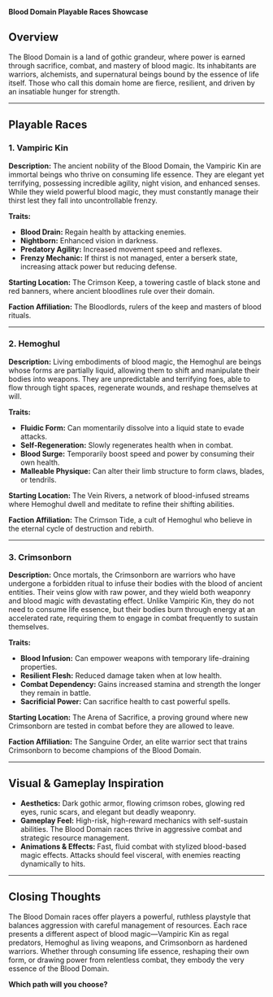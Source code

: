**Blood Domain Playable Races Showcase**

## **Overview**

The Blood Domain is a land of gothic grandeur, where power is earned through sacrifice, combat, and mastery of blood magic. Its inhabitants are warriors, alchemists, and supernatural beings bound by the essence of life itself. Those who call this domain home are fierce, resilient, and driven by an insatiable hunger for strength.

---

## **Playable Races**

### **1. Vampiric Kin**

**Description:** The ancient nobility of the Blood Domain, the Vampiric Kin are immortal beings who thrive on consuming life essence. They are elegant yet terrifying, possessing incredible agility, night vision, and enhanced senses. While they wield powerful blood magic, they must constantly manage their thirst lest they fall into uncontrollable frenzy.

**Traits:**

- **Blood Drain:** Regain health by attacking enemies.
- **Nightborn:** Enhanced vision in darkness.
- **Predatory Agility:** Increased movement speed and reflexes.
- **Frenzy Mechanic:** If thirst is not managed, enter a berserk state, increasing attack power but reducing defense.

**Starting Location:** The Crimson Keep, a towering castle of black stone and red banners, where ancient bloodlines rule over their domain.

**Faction Affiliation:** The Bloodlords, rulers of the keep and masters of blood rituals.

---

### **2. Hemoghul**

**Description:** Living embodiments of blood magic, the Hemoghul are beings whose forms are partially liquid, allowing them to shift and manipulate their bodies into weapons. They are unpredictable and terrifying foes, able to flow through tight spaces, regenerate wounds, and reshape themselves at will.

**Traits:**

- **Fluidic Form:** Can momentarily dissolve into a liquid state to evade attacks.
- **Self-Regeneration:** Slowly regenerates health when in combat.
- **Blood Surge:** Temporarily boost speed and power by consuming their own health.
- **Malleable Physique:** Can alter their limb structure to form claws, blades, or tendrils.

**Starting Location:** The Vein Rivers, a network of blood-infused streams where Hemoghul dwell and meditate to refine their shifting abilities.

**Faction Affiliation:** The Crimson Tide, a cult of Hemoghul who believe in the eternal cycle of destruction and rebirth.

---

### **3. Crimsonborn**

**Description:** Once mortals, the Crimsonborn are warriors who have undergone a forbidden ritual to infuse their bodies with the blood of ancient entities. Their veins glow with raw power, and they wield both weaponry and blood magic with devastating effect. Unlike Vampiric Kin, they do not need to consume life essence, but their bodies burn through energy at an accelerated rate, requiring them to engage in combat frequently to sustain themselves.

**Traits:**

- **Blood Infusion:** Can empower weapons with temporary life-draining properties.
- **Resilient Flesh:** Reduced damage taken when at low health.
- **Combat Dependency:** Gains increased stamina and strength the longer they remain in battle.
- **Sacrificial Power:** Can sacrifice health to cast powerful spells.

**Starting Location:** The Arena of Sacrifice, a proving ground where new Crimsonborn are tested in combat before they are allowed to leave.

**Faction Affiliation:** The Sanguine Order, an elite warrior sect that trains Crimsonborn to become champions of the Blood Domain.

---

## **Visual & Gameplay Inspiration**

- **Aesthetics:** Dark gothic armor, flowing crimson robes, glowing red eyes, runic scars, and elegant but deadly weaponry.
- **Gameplay Feel:** High-risk, high-reward mechanics with self-sustain abilities. The Blood Domain races thrive in aggressive combat and strategic resource management.
- **Animations & Effects:** Fast, fluid combat with stylized blood-based magic effects. Attacks should feel visceral, with enemies reacting dynamically to hits.

---

## **Closing Thoughts**

The Blood Domain races offer players a powerful, ruthless playstyle that balances aggression with careful management of resources. Each race presents a different aspect of blood magic—Vampiric Kin as regal predators, Hemoghul as living weapons, and Crimsonborn as hardened warriors. Whether through consuming life essence, reshaping their own form, or drawing power from relentless combat, they embody the very essence of the Blood Domain.

**Which path will you choose?**
